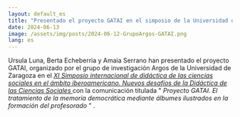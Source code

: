 ```yaml
---
layout: default_es
title: "Presentado el proyecto GATAI en el simposio de la Universidad de Zaragoza"
date: 2024-06-13
image: /assets/img/posts/2024-06-12-GrupoArgos-GATAI.png
lang: es
---
```


Ursula Luna, Berta Echeberria y Amaia Serrano han presentado el proyecto GATAI, organizado por el grupo de investigación Argos de la Universidad de Zaragoza en el 
<a href="https://congreso.grupoargos.es/" target="_blank">
<i>
XI Simposio internacional de didáctica de las ciencias sociales en el ámbito iberoamericano. Nuevos desafíos de la Didáctica de las Ciencias Sociales
</i>
</a>
con la comunicación titulada 
"
<i>
Proyecto GATAI. El tratamiento de la memoria democrática mediante álbumes ilustrados en la formación del profesorado
</i>
"
.

